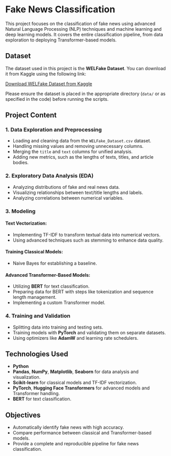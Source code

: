 # Fake News Classification

This project focuses on the classification of fake news using advanced Natural Language Processing (NLP) techniques and machine learning and deep learning models. It covers the entire classification pipeline, from data exploration to deploying Transformer-based models.

## Dataset
The dataset used in this project is the **WELFake Dataset**. You can download it from Kaggle using the following link:

[Download WELFake Dataset from Kaggle](https://www.kaggle.com/datasets/saurabhshahane/fake-news-classification/data)

Please ensure the dataset is placed in the appropriate directory (`data/` or as specified in the code) before running the scripts.

## Project Content

### 1. Data Exploration and Preprocessing
- Loading and cleaning data from the `WELFake_Dataset.csv` dataset.
- Handling missing values and removing unnecessary columns.
- Merging the `title` and `text` columns for unified analysis.
- Adding new metrics, such as the lengths of texts, titles, and article bodies.

### 2. Exploratory Data Analysis (EDA)
- Analyzing distributions of fake and real news data.
- Visualizing relationships between text/title lengths and labels.
- Analyzing correlations between numerical variables.

### 3. Modeling
#### Text Vectorization:
- Implementing TF-IDF to transform textual data into numerical vectors.
- Using advanced techniques such as stemming to enhance data quality.

#### Training Classical Models:
- Naive Bayes for establishing a baseline.

#### Advanced Transformer-Based Models:
- Utilizing **BERT** for text classification.
- Preparing data for BERT with steps like tokenization and sequence length management.
- Implementing a custom Transformer model.

### 4. Training and Validation
- Splitting data into training and testing sets.
- Training models with **PyTorch** and validating them on separate datasets.
- Using optimizers like **AdamW** and learning rate schedulers.

## Technologies Used
- **Python**
- **Pandas**, **NumPy**, **Matplotlib**, **Seaborn** for data analysis and visualization.
- **Scikit-learn** for classical models and TF-IDF vectorization.
- **PyTorch**, **Hugging Face Transformers** for advanced models and Transformer handling.
- **BERT** for text classification.

## Objectives
- Automatically identify fake news with high accuracy.
- Compare performance between classical and Transformer-based models.
- Provide a complete and reproducible pipeline for fake news classification.
